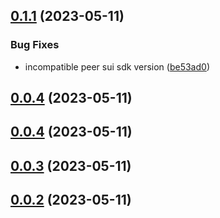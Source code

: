 

## [0.1.1](https://github.com/turbos-finance/turbos-clmm-sdk/compare/0.0.3...0.0.4) (2023-05-11)


### Bug Fixes

* incompatible peer sui sdk version ([be53ad0](https://github.com/turbos-finance/turbos-clmm-sdk/commit/be53ad07aa5b5fc83c39aafa8dbef869e930834e))



## [0.0.4](https://github.com/turbos-finance/turbos-clmm-sdk/compare/0.0.3...0.0.4) (2023-05-11)

## [0.0.4](https://github.com/turbos-finance/turbos-clmm-sdk/compare/0.0.3...0.0.4) (2023-05-11)

## [0.0.3](https://github.com/turbos-finance/turbos-clmm-sdk/compare/0.0.2...0.0.3) (2023-05-11)

## [0.0.2](https://github.com/turbos-finance/turbos-clmm-sdk/compare/0.1.0...0.0.2) (2023-05-11)